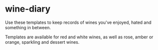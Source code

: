 # wine-diary
Use these templates to keep records of wines you've enjoyed, hated and something in between. 

Templates are available for red and white wines, as well as rose, amber or orange, sparkling and dessert wines.
